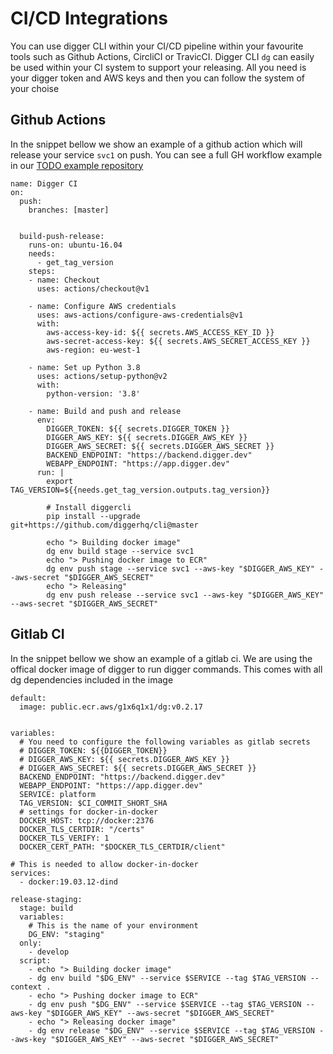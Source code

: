 # CI/CD Integrations

You can use digger CLI within your CI/CD pipeline within your favourite tools such as Github Actions, CircliCI or TravicCI. Digger CLI `dg` can easily be used within your CI system to support your releasing. All you need is your digger token and AWS keys and then you can follow the system of your choise

## Github Actions

In the snippet bellow we show an example of a github action which will release your service `svc1` on push. You can see a full GH workflow example in our [TODO example repository](https://github.com/diggerhq/django-todolist/blob/master/.github/workflows/deploy.yml)


```
name: Digger CI
on:
  push:
    branches: [master]


  build-push-release:
    runs-on: ubuntu-16.04
    needs:
      - get_tag_version
    steps:
    - name: Checkout
      uses: actions/checkout@v1

    - name: Configure AWS credentials
      uses: aws-actions/configure-aws-credentials@v1
      with:
        aws-access-key-id: ${{ secrets.AWS_ACCESS_KEY_ID }}
        aws-secret-access-key: ${{ secrets.AWS_SECRET_ACCESS_KEY }}
        aws-region: eu-west-1

    - name: Set up Python 3.8
      uses: actions/setup-python@v2
      with:
        python-version: '3.8'

    - name: Build and push and release
      env:
        DIGGER_TOKEN: ${{ secrets.DIGGER_TOKEN }}
        DIGGER_AWS_KEY: ${{ secrets.DIGGER_AWS_KEY }}
        DIGGER_AWS_SECRET: ${{ secrets.DIGGER_AWS_SECRET }}
        BACKEND_ENDPOINT: "https://backend.digger.dev"
        WEBAPP_ENDPOINT: "https://app.digger.dev"
      run: |
        export TAG_VERSION=${{needs.get_tag_version.outputs.tag_version}} 

        # Install diggercli
        pip install --upgrade git+https://github.com/diggerhq/cli@master

        echo "> Building docker image"
        dg env build stage --service svc1
        echo "> Pushing docker image to ECR"    
        dg env push stage --service svc1 --aws-key "$DIGGER_AWS_KEY" --aws-secret "$DIGGER_AWS_SECRET"
        echo "> Releasing"    
        dg env push release --service svc1 --aws-key "$DIGGER_AWS_KEY" --aws-secret "$DIGGER_AWS_SECRET"

```

## Gitlab CI

In the snippet bellow we show an example of a gitlab ci. We are using the offical docker image of digger to run digger commands. This comes with all dg dependencies included in the image

```
default:
  image: public.ecr.aws/g1x6q1x1/dg:v0.2.17


variables:
  # You need to configure the following variables as gitlab secrets
  # DIGGER_TOKEN: ${{DIGGER_TOKEN}}
  # DIGGER_AWS_KEY: ${{ secrets.DIGGER_AWS_KEY }}
  # DIGGER_AWS_SECRET: ${{ secrets.DIGGER_AWS_SECRET }}
  BACKEND_ENDPOINT: "https://backend.digger.dev"
  WEBAPP_ENDPOINT: "https://app.digger.dev"
  SERVICE: platform
  TAG_VERSION: $CI_COMMIT_SHORT_SHA
  # settings for docker-in-docker
  DOCKER_HOST: tcp://docker:2376
  DOCKER_TLS_CERTDIR: "/certs"
  DOCKER_TLS_VERIFY: 1
  DOCKER_CERT_PATH: "$DOCKER_TLS_CERTDIR/client"
  
# This is needed to allow docker-in-docker
services:
  - docker:19.03.12-dind

release-staging:
  stage: build
  variables:
    # This is the name of your environment
    DG_ENV: "staging" 
  only:
    - develop
  script:
    - echo "> Building docker image"
    - dg env build "$DG_ENV" --service $SERVICE --tag $TAG_VERSION --context .
    - echo "> Pushing docker image to ECR"
    - dg env push "$DG_ENV" --service $SERVICE --tag $TAG_VERSION --aws-key "$DIGGER_AWS_KEY" --aws-secret "$DIGGER_AWS_SECRET"
    - echo "> Releasing docker image"
    - dg env release "$DG_ENV" --service $SERVICE --tag $TAG_VERSION --aws-key "$DIGGER_AWS_KEY" --aws-secret "$DIGGER_AWS_SECRET"
```

